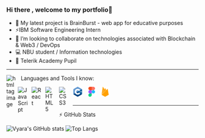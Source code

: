 ### Hi there , welcome to my portfolio👋

- 🔭 My latest project is BrainBurst - web app for educative purposes
- ⚡IBM Software Engineering Intern
- 👯 I’m looking to collaborate on technologies associated with Blockchain & Web3 / DevOps
- 💻 NBU student / Information technologies
- 🌱 Telerik Academy Pupil

---

<img align="left" alt="html tag image" src="https://media2.giphy.com/media/QssGEmpkyEOhBCb7e1/giphy.gif?cid=ecf05e47a0n3gi1bfqntqmob8g9aid1oyj2wr3ds3mg700bl&rid=giphy.gif" width="25" style="margin-right: 5px;"> &nbsp; Languages and Tools I know:

<img align="left" alt="JavaScript" width="26px" src="https://cdn.jsdelivr.net/gh/devicons/devicon/icons/javascript/javascript-original.svg" style="padding-right:10px;" />
<img align="left" alt="React" width="26px" src="https://cdn.jsdelivr.net/gh/devicons/devicon/icons/react/react-original.svg" style="padding-right:10px;" />
<img align="left" alt="HTML5" width="26px" src="https://cdn.jsdelivr.net/gh/devicons/devicon/icons/html5/html5-original.svg" style="padding-right:10px;" />
<img align="left" alt="CSS3" width="26px" src="https://cdn.jsdelivr.net/gh/devicons/devicon/icons/css3/css3-original.svg" style="padding-right:10px;" />
<img align="left" alt="C++" width="26px" src="https://github.com/devicons/devicon/blob/v2.14.0/icons/cplusplus/cplusplus-original.svg" style="padding-right:10px;" />
<img align="left" alt="Figma" width="26px" src="https://github.com/devicons/devicon/blob/v2.14.0/icons/figma/figma-original.svg" style="padding-right:10px;" />
<img align="left" alt="Firebase" width="26px" src="https://github.com/devicons/devicon/blob/v2.14.0/icons/firebase/firebase-plain.svg" style="padding-right:10px;" />
<br />
<br />

---

:zap: GitHub Stats

![Vyara's GitHub stats](https://github-readme-stats.vercel.app/api?username=vyaradel&show_icons=true&theme=cobalt)
![Top Langs]( https://github-readme-stats.vercel.app/api/top-langs/?username=vyaradel&langs_count=8&count_private=false&layout=compact&theme=react&hide_border=true&bg_color=0D1117)


